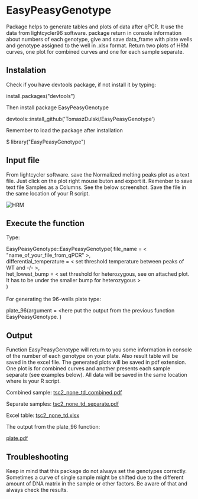 # EasyPeasyGenotype
Package helps to generate tables and plots of data after qPCR. It use the data from lightcycler96 software. package return in console information about numbers of each genotype, give and save data_frame with plate wells and genotype assigned to the well in .xlsx format. Return two plots of HRM curves, one plot for combined curves and one for each sample separate.

## Instalation
Check if you have devtools package, if not install it by typing: 

install.packages("devtools")

Then install package EasyPeasyGenotype

devtools::install_github('TomaszDulski/EasyPeasyGenotype')

Remember to load the package after installation 

$ library("EasyPeasyGenotype")

## Input file
From lightcycler software. save the Normalized melting peaks plot as a text file. Just click on the plot right mouse buton and export it. Remenber to save text file Samples as a Columns. See the below screenshot. Save the file in the same location of your R script.

![HRM](https://github.com/TomaszDulski/EasyPeasyGenotype/assets/95283499/a035cfbe-f5a2-4b80-afd8-416e50681562)

## Execute the function

Type:

EasyPeasyGenotype::EasyPeasyGenotype( file_name = < "name_of_your_file_from_qPCR" >, \
    differential_temperature = < set threshold temperature between peaks of WT and -/- >, \
    het_lowest_bump = < set threshold for heterozygous, see on attached plot. It has to be under the smaller bump for heterozygous > \
    ) \
\
For generating the 96-wells plate type:

plate_96(argument = <here put the output from the previous function EasyPeasyGenotype. )
    


## Output

Function EasyPeasyGenotype will return to you some information in console of the number of each genotype on your plate. Also result table will be saved in the excel file. The generated plots will be saved in pdf extension. One plot is for combined curves and another presents each sample separate (see examples below). All data will be saved in the same location where is your R script. 

Combined sample:
[tsc2_none_td_combined.pdf](https://github.com/TomaszDulski/EasyPeasyGenotype/files/14097327/tsc2_none_td_combined.pdf)

Separate samples:
[tsc2_none_td_separate.pdf](https://github.com/TomaszDulski/EasyPeasyGenotype/files/14097347/tsc2_none_td_separate.pdf)

Excel table:
[tsc2_none_td.xlsx](https://github.com/TomaszDulski/EasyPeasyGenotype/files/14097516/tsc2_none_td.xlsx)

The output from the plate_96 function:

[plate.pdf](https://github.com/TomaszDulski/EasyPeasyGenotype/files/14113292/plate.pdf)

## Troubleshooting

Keep in mind that this package do not always set the genotypes correctly. Sometimes a curve of single sample might be shifted due to the different amount of DNA matrix in the sample or other factors. Be aware of that and always check the results.  
